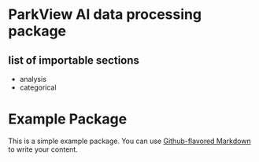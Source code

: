 # ParkView AI data processing package

## list of importable sections

- analysis 
- categorical



# Example Package

This is a simple example package. You can use
[Github-flavored Markdown](https://guides.github.com/features/mastering-markdown/)
to write your content.